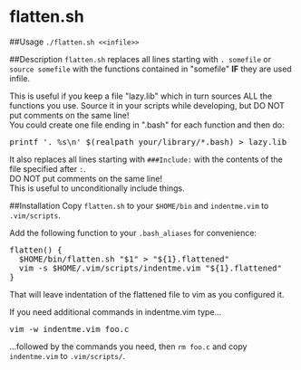 # flatten.sh

##Usage
`./flatten.sh <<infile>>`

##Description
`flatten.sh` replaces all lines starting with `. somefile` or `source somefile`
with the functions contained in "somefile" **IF** they are used infile.

This is useful if you keep a file "lazy.lib" which in turn
sources ALL the functions you use.  Source it in your scripts
while developing, but DO NOT put comments on the same line!<br />
You could create one file ending in ".bash" for each function
and then do:
<pre>
printf '. %s\n' $(realpath your/library/*.bash) > lazy.lib
</pre>

It also replaces all lines starting with `###Include:`
with the contents of the file specified after `:`.  
DO NOT put comments on the same line!  
This is useful to unconditionally include things.

##Installation
Copy `flatten.sh` to your `$HOME/bin` and `indentme.vim` to `.vim/scripts`.

Add the following function to your `.bash_aliases` for convenience:

<pre>
flatten() {
  $HOME/bin/flatten.sh "$1" > "${1}.flattened"
  vim -s $HOME/.vim/scripts/indentme.vim "${1}.flattened"
}
</pre>

That will leave indentation of the flattened file to vim as you configured it.

If you need additional commands in indentme.vim type...
<pre>vim -w indentme.vim foo.c</pre>
...followed by the commands you need, then `rm foo.c` and copy `indentme.vim`
to `.vim/scripts/`.

